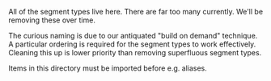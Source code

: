 All of the segment types live here. There are far too many currently. We'll be removing these over time. 

The curious naming is due to our antiquated "build on demand" technique. A particular ordering is required for the segment types to work effectively. Cleaning this up is lower priority than removing superfluous segment types.

Items in this directory must be imported before e.g. aliases.